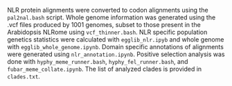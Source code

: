 NLR protein alignments were converted to codon alignments using the `pal2nal.bash` script. Whole genome information was generated using the .vcf files produced by 1001 genomes, subset to those present in the Arabidopsis NLRome using `vcf_thinner.bash`. NLR specific population genetics statistics were calculated with `egglib_nlr.ipyb` and whole genome with `egglib_whole_genome.ipynb`. Domain specific annotations of alignments were generated using `nlr_annotation.ipynb`. Positive selection analysis was done with `hyphy_meme_runner.bash`, `hyphy_fel_runner.bash`, and `fubar_meme_collate.ipynb`. The list of analyzed clades is provided in `clades.txt`. 
